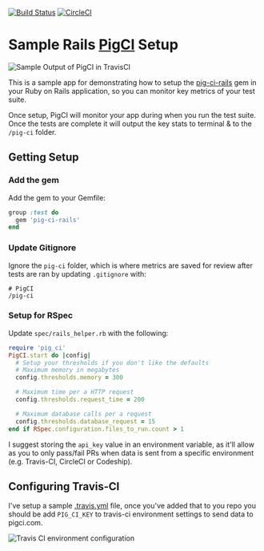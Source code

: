 [![Build Status](https://travis-ci.com/PigCI/Sample-Rails-PigCI-Setup-App.svg?branch=master)](https://travis-ci.com/PigCI/Sample-Rails-PigCI-Setup-App)
[![CircleCI](https://circleci.com/gh/PigCI/Sample-Rails-PigCI-Setup-App/tree/master.svg?style=svg)](https://circleci.com/gh/PigCI/Sample-Rails-PigCI-Setup-App/tree/master)

# Sample Rails [PigCI](https://pigci.com) Setup

![Sample Output of PigCI in TravisCI](https://user-images.githubusercontent.com/325384/78711087-545b6400-790e-11ea-96b7-bb75c119914a.png)


This is a sample app for demonstrating how to setup the [pig-ci-rails](https://github.com/PigCI/pig-ci-rails) gem in your Ruby on Rails application, so you can monitor key metrics of your test suite.

Once setup, PigCI will monitor your app during when you run the test suite. Once the tests are complete it will output the key stats to terminal & to the `/pig-ci` folder.

## Getting Setup

### Add the gem

Add the gem to your Gemfile:

```ruby
group :test do
  gem 'pig-ci-rails'
end
```

### Update Gitignore

Ignore the `pig-ci` folder, which is where metrics are saved for review after tests are ran by updating `.gitignore` with:

```text
# PigCI
/pig-ci
```

### Setup for RSpec

Update `spec/rails_helper.rb` with the following:

```ruby
require 'pig_ci'
PigCI.start do |config|
  # Setup your thresholds if you don't like the defaults
  # Maximum memory in megabytes
  config.thresholds.memory = 300

  # Maximum time per a HTTP request
  config.thresholds.request_time = 200

  # Maximum database calls per a request
  config.thresholds.database_request = 15
end if RSpec.configuration.files_to_run.count > 1
```

I suggest storing the `api_key` value in an environment variable, as it'll allow as you to only pass/fail PRs when data is sent from a specific environment (e.g. Travis-CI, CircleCI or Codeship).

## Configuring Travis-CI

I've setup a sample [.travis.yml](https://github.com/PigCI/Sample-Rails-PigCI-Setup-App/blob/master/.travis.yml) file, once you've added that to you repo you should be add `PIG_CI_KEY` to travis-ci environment settings to send data to pigci.com.

![Travis CI environment configuration](https://user-images.githubusercontent.com/325384/64908904-3ffb1400-d6fd-11e9-9044-041f2f66315f.png)
